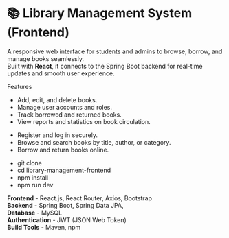 # 📚 Library Management System (Frontend)

A responsive web interface for students and admins to browse, borrow, and manage books seamlessly.  
Built with **React**, it connects to the Spring Boot backend for real-time updates and smooth user experience.



Features
<!-- Admin / Librarian -->
- Add, edit, and delete books.
- Manage user accounts and roles.
- Track borrowed and returned books.
- View reports and statistics on book circulation.

<!-- Student-Users -->
- Register and log in securely.
- Browse and search books by title, author, or category.
- Borrow and return books online.

<!-- Installation and Setup -->
- git clone <url>
- cd library-management-frontend
- npm install
- npm run dev

<!-- Tech-Stack -->

 **Frontend**       - React.js, React Router, Axios, Bootstrap      
 **Backend**        - Spring Boot, Spring Data JPA,  
 **Database**       - MySQL                                         
 **Authentication** - JWT (JSON Web Token)                          
 **Build Tools**    - Maven, npm                                    

